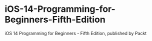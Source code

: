 # iOS-14-Programming-for-Beginners-Fifth-Edition
iOS 14 Programming for Beginners - Fifth Edition, published by Packt
